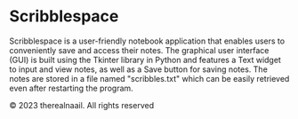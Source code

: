 # Scribblespace
Scribblespace is a user-friendly notebook application that enables users to conveniently save and access their notes. The graphical user interface (GUI) is built using the Tkinter library in Python and features a Text widget to input and view notes, as well as a Save button for saving notes. The notes are stored in a file named "scribbles.txt" which can be easily retrieved even after restarting the program.

© 2023 therealnaail. All rights reserved

